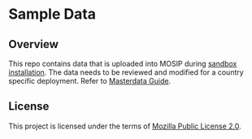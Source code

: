 # Sample Data

## Overview
This repo contains data that is uploaded into MOSIP during [sandbox installation](https://docs.mosip.io/1.2.0/deployment/sandbox-deployment). The data needs to be reviewed and modified for a country specific deployment. Refer to [Masterdata Guide](https://docs.mosip.io/1.2.0/deployment/masterdata-guide). 

## License
This project is licensed under the terms of [Mozilla Public License 2.0](LICENSE).
